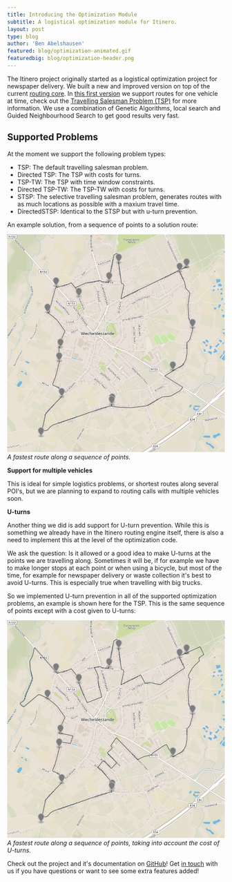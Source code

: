 ```yaml
---
title: Introducing the Optimization Module
subtitle: A logistical optimization module for Itinero.
layout: post
type: blog
author: 'Ben Abelshausen'
featured: blog/optimization-animated.gif
featuredbig: blog/optimization-header.png
---
```


The Itinero project originally started as a logistical optimization project for newspaper delivery. We built a new and improved version on top of the current [routing core](https://github.com/itinero/routing). In [this first version](https://github.com/itinero/optimization) we support routes for one vehicle at time, check out the [Travelling Salesman Problem (TSP)](https://en.wikipedia.org/wiki/Travelling_salesman_problem) for more information. We use a combination of Genetic Algorithms, local search and Guided Neighbourhood Search to get good results very fast.

## Supported Problems

At the moment we support the following problem types:

- TSP: The default travelling salesman problem.
- Directed TSP: The TSP with costs for turns.
- TSP-TW: The TSP with time window constraints.
- Directed TSP-TW: The TSP-TW with costs for turns.
- STSP: The selective travelling salesman problem, generates routes with as much locations as possible with a maxium travel time.
- DirectedSTSP: Identical to the STSP but with u-turn prevention.

An example solution, from a sequence of points to a solution route:

![](/img/blog/optimization-tsp.png)  
*A fastest route along a sequence of points.*

**Support for multiple vehicles**

This is ideal for simple logistics problems, or shortest routes along several POI's, but we are planning to expand to routing calls with multiple vehicles soon.

**U-turns**

Another thing we did is add support for U-turn prevention. While this is something we already have in the Itinero routing engine itself, there is also a need to implement this at the level of the optimization code. 

We ask the question: Is it allowed or a good idea to make U-turns at the points we are travelling along. Sometimes it will be, if for example we have to make longer stops at each point or when using a bicycle, but most of the time, for example for newspaper delivery or waste collection it's best to avoid U-turns. This is especially true when travelling with big trucks.

So we implemented U-turn prevention in all of the supported optimization problems, an example is shown here for the TSP. This is the same sequence of points except with a cost given to U-turns:

![](/img/blog/optimization-tsp-uturns.png)  
*A fastest route along a sequence of points, taking into account the cost of U-turns.*

Check out the project and it's documentation on [GitHub](https://github.com/itinero/optimization)! Get [in touch](http://www.itinero.tech/#contact) with us if you have questions or want to see some extra features added!
